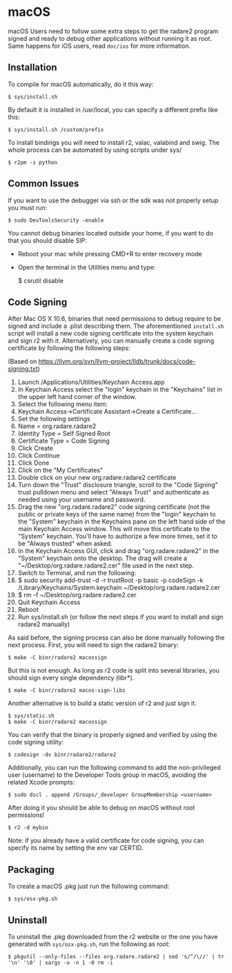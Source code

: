 macOS
===

macOS Users need to follow some extra steps to get the radare2 program signed and ready to debug other applications without running it as root. Same happens for iOS users, read `doc/ios` for more information.

Installation
------------

To compile for macOS automatically, do it this way:

	$ sys/install.sh

By default it is installed in /usr/local, you can specify a different prefix like this:

	$ sys/install.sh /custom/prefix

To install bindings you will need to install r2, valac, valabind and swig. The whole process can be automated by using scripts under sys/

	$ r2pm -s python

Common Issues
-------------

If you want to use the debugger via ssh or the sdk was not properly setup you must run:

	$ sudo DevToolsSecurity -enable

You cannot debug binaries located outside your home, if you want to do that you should disable SIP:

* Reboot your mac while pressing CMD+R to enter recovery mode
* Open the terminal in the Utilities menu and type:

	$ csrutil disable

Code Signing
------------

After Mac OS X 10.6, binaries that need permissions to debug require to be signed and include a .plist describing them. The aforementioned `install.sh` script will install a new code signing certificate into the system keychain and sign r2 with it. Alternatively, you can manually create a code signing certificate by following the following steps:

(Based on https://llvm.org/svn/llvm-project/lldb/trunk/docs/code-signing.txt)

1. Launch /Applications/Utilities/Keychain Access.app
1. In Keychain Access select the "login" keychain in the "Keychains" list in the upper left hand corner of the window.
1. Select the following menu item:
1. Keychain Access->Certificate Assistant->Create a Certificate...
1. Set the following settings
1. Name = org.radare.radare2
1. Identity Type = Self Signed Root
1. Certificate Type = Code Signing
1. Click Create
1. Click Continue
1. Click Done
1. Click on the "My Certificates"
1. Double click on your new org.radare.radare2 certificate
1. Turn down the "Trust" disclosure triangle, scroll to the "Code Signing" trust pulldown menu and select "Always Trust" and authenticate as needed using your username and password.
1. Drag the new "org.radare.radare2" code signing certificate (not the public or private keys of the same name) from the "login" keychain to the "System" keychain in the Keychains pane on the left hand side of the main Keychain Access window. This will move this certificate to the "System" keychain. You'll have to authorize a few more times, set it to be "Always trusted" when asked.
1. In the Keychain Access GUI, click and drag "org.radare.radare2" in the "System" keychain onto the desktop. The drag will create a "~/Desktop/org.radare.radare2.cer" file used in the next step.
1. Switch to Terminal, and run the following:
1. $ sudo security add-trust -d -r trustRoot -p basic -p codeSign -k /Library/Keychains/System.keychain ~/Desktop/org.radare.radare2.cer
1. $ rm -f ~/Desktop/org.radare.radare2.cer
1. Quit Keychain Access
1. Reboot
1. Run sys/install.sh (or follow the next steps if you want to install and sign radare2 manually)

As said before, the signing process can also be done manually following the next process. First, you will need to sign the radare2 binary:

	$ make -C binr/radare2 macossign

But this is not enough. As long as r2 code is split into several libraries, you should sign every single dependency (libr*).

	$ make -C binr/radare2 macos-sign-libs

Another alternative is to build a static version of r2 and just sign it.

	$ sys/static.sh
	$ make -C binr/radare2 macossign

You can verify that the binary is properly signed and verified by using the code signing utility:

	$ codesign -dv binr/radare2/radare2

Additionally, you can run the following command to add the non-privileged user (username) to the Developer Tools group in macOS, avoiding the related Xcode prompts:

	$ sudo dscl . append /Groups/_developer GroupMembership <username>

After doing it you should be able to debug on macOS without root permissions!

	$ r2 -d mybin

Note: if you already have a valid certificate for code signing, you can specify its name by setting the env var CERTID.

Packaging
---------

To create a macOS .pkg just run the following command:

	$ sys/osx-pkg.sh

Uninstall
---------

To uninstall the .pkg downloaded from the r2 website or the one you have generated with `sys/osx-pkg.sh`, run the following as root:

	$ pkgutil --only-files --files org.radare.radare2 | sed 's/^/\//' | tr '\n' '\0' | xargs -o -n 1 -0 rm -i

